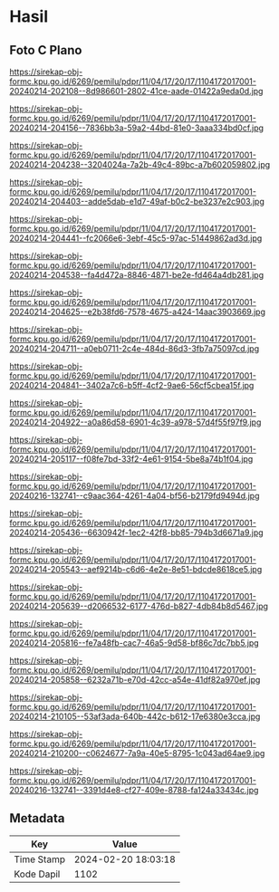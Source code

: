 # Hasil

## Foto C Plano

https://sirekap-obj-formc.kpu.go.id/6269/pemilu/pdpr/11/04/17/20/17/1104172017001-20240214-202108--8d986601-2802-41ce-aade-01422a9eda0d.jpg

https://sirekap-obj-formc.kpu.go.id/6269/pemilu/pdpr/11/04/17/20/17/1104172017001-20240214-204156--7836bb3a-59a2-44bd-81e0-3aaa334bd0cf.jpg

https://sirekap-obj-formc.kpu.go.id/6269/pemilu/pdpr/11/04/17/20/17/1104172017001-20240214-204238--3204024a-7a2b-49c4-89bc-a7b602059802.jpg

https://sirekap-obj-formc.kpu.go.id/6269/pemilu/pdpr/11/04/17/20/17/1104172017001-20240214-204403--adde5dab-e1d7-49af-b0c2-be3237e2c903.jpg

https://sirekap-obj-formc.kpu.go.id/6269/pemilu/pdpr/11/04/17/20/17/1104172017001-20240214-204441--fc2066e6-3ebf-45c5-97ac-51449862ad3d.jpg

https://sirekap-obj-formc.kpu.go.id/6269/pemilu/pdpr/11/04/17/20/17/1104172017001-20240214-204538--fa4d472a-8846-4871-be2e-fd464a4db281.jpg

https://sirekap-obj-formc.kpu.go.id/6269/pemilu/pdpr/11/04/17/20/17/1104172017001-20240214-204625--e2b38fd6-7578-4675-a424-14aac3903669.jpg

https://sirekap-obj-formc.kpu.go.id/6269/pemilu/pdpr/11/04/17/20/17/1104172017001-20240214-204711--a0eb0711-2c4e-484d-86d3-3fb7a75097cd.jpg

https://sirekap-obj-formc.kpu.go.id/6269/pemilu/pdpr/11/04/17/20/17/1104172017001-20240214-204841--3402a7c6-b5ff-4cf2-9ae6-56cf5cbea15f.jpg

https://sirekap-obj-formc.kpu.go.id/6269/pemilu/pdpr/11/04/17/20/17/1104172017001-20240214-204922--a0a86d58-6901-4c39-a978-57d4f55f97f9.jpg

https://sirekap-obj-formc.kpu.go.id/6269/pemilu/pdpr/11/04/17/20/17/1104172017001-20240214-205117--f08fe7bd-33f2-4e61-9154-5be8a74b1f04.jpg

https://sirekap-obj-formc.kpu.go.id/6269/pemilu/pdpr/11/04/17/20/17/1104172017001-20240216-132741--c9aac364-4261-4a04-bf56-b2179fd9494d.jpg

https://sirekap-obj-formc.kpu.go.id/6269/pemilu/pdpr/11/04/17/20/17/1104172017001-20240214-205436--6630942f-1ec2-42f8-bb85-794b3d6671a9.jpg

https://sirekap-obj-formc.kpu.go.id/6269/pemilu/pdpr/11/04/17/20/17/1104172017001-20240214-205543--aef9214b-c6d6-4e2e-8e51-bdcde8618ce5.jpg

https://sirekap-obj-formc.kpu.go.id/6269/pemilu/pdpr/11/04/17/20/17/1104172017001-20240214-205639--d2066532-6177-476d-b827-4db84b8d5467.jpg

https://sirekap-obj-formc.kpu.go.id/6269/pemilu/pdpr/11/04/17/20/17/1104172017001-20240214-205816--fe7a48fb-cac7-46a5-9d58-bf86c7dc7bb5.jpg

https://sirekap-obj-formc.kpu.go.id/6269/pemilu/pdpr/11/04/17/20/17/1104172017001-20240214-205858--6232a71b-e70d-42cc-a54e-41df82a970ef.jpg

https://sirekap-obj-formc.kpu.go.id/6269/pemilu/pdpr/11/04/17/20/17/1104172017001-20240214-210105--53af3ada-640b-442c-b612-17e6380e3cca.jpg

https://sirekap-obj-formc.kpu.go.id/6269/pemilu/pdpr/11/04/17/20/17/1104172017001-20240214-210200--c0624677-7a9a-40e5-8795-1c043ad64ae9.jpg

https://sirekap-obj-formc.kpu.go.id/6269/pemilu/pdpr/11/04/17/20/17/1104172017001-20240216-132741--3391d4e8-cf27-409e-8788-fa124a33434c.jpg


## Metadata

| Key        | Value               |
| ---------- | ------------------- |
| Time Stamp | 2024-02-20 18:03:18 |
| Kode Dapil | 1102                |



